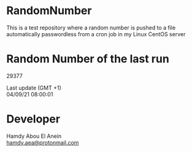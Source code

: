 # RandomNumber    
This is a test repository where a random number is pushed to a file automatically passwordless from a cron job in my Linux CentOS server    
# Random Number of the last run   
29377
      
Last update (GMT +1)    
04/09/21 08:00:01
# Developer    
Hamdy Abou El Anein   
hamdy.aea@protonmail.com
